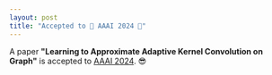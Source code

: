 ```yaml
---
layout: post
title: "Accepted to 🎉 AAAI 2024 🎉"
---
```


A paper **"Learning to Approximate Adaptive Kernel Convolution on Graph"** is accepted to [AAAI 2024](https://aaai.org/aaai-conference/). 😎
